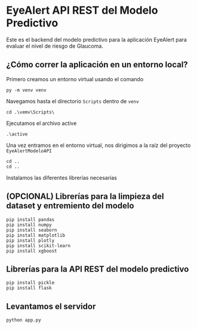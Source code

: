 # EyeAlert API REST del Modelo Predictivo

Este es el backend del modelo predictivo para la aplicación EyeAlert para evaluar el nivel de riesgo de Glaucoma.

## ¿Cómo correr la aplicación en un entorno local?

Primero creamos un entorno virtual usando el comando

```
py -m venv venv
```

Navegamos hasta el directorio `Scripts` dentro de `venv`

```
cd .\vemv\Scripts\
```

Ejecutamos el archivo active

```
.\active
```

Una vez entramos en el entorno virtual, nos dirigimos a la raíz del proyecto `EyeAlertModeloAPI`

```
cd ..
cd ..
```

Instalamos las diferentes librerías necesarias

## (OPCIONAL) Librerías para la limpieza del dataset y entremiento del modelo 

```
pip install pandas
pip install numpy
pip install seaborn
pip install matplotlib
pip install plotly
pip install scikit-learn
pip install xgboost
```

## Librerías para la API REST del modelo predictivo

```
pip install pickle
pip install flask
```

## Levantamos el servidor 

```
python app.py
```

